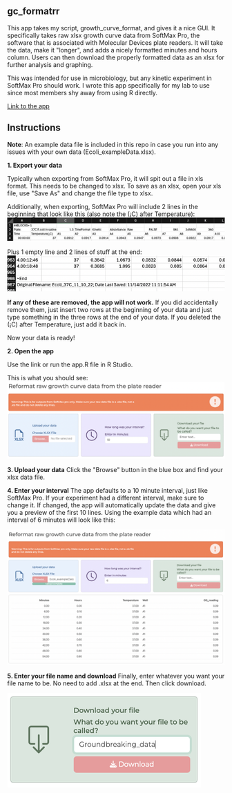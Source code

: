 ## gc_formatrr

This app takes my script, growth_curve_format, and gives it a nice GUI. It specifically takes raw xlsx growth curve data from SoftMax Pro, the software that is associated with Molecular Devices plate readers. It will take the data, make it "longer", and adds a nicely formatted minutes and hours column. Users can then download the properly formatted data as an xlsx for further analysis and graphing.

This was intended for use in microbiology, but any kinetic experiment in SoftMax Pro should work. I wrote this app specifically for my lab to use since most members shy away from using R directly.  

[Link to the app](https://ahrouj-andrea0domen.shinyapps.io/gc_formatrr/)


## Instructions
**Note**: An example data file is included in this repo in case you run into any issues with your own data (Ecoli_exampleData.xlsx).


**1. Export your data**

Typically when exporting from SoftMax Pro, it will spit out a file in xls format. This needs to be changed to xlsx. To save as an xlsx, open your xls file, use "Save As" and change the file type to xlsx.

Additionally, when exporting, SoftMax Pro will include 2 lines in the beginning that look like this (also note the (¡C) after Temperature):
![Photo description](Screenshots/excel_file_head.png)


Plus 1 empty line and 2 lines of stuff at the end:
![Photo description](Screenshots/excel_file_tail.png)

**If any of these are removed, the app will not work.** If you did accidentally remove them, just insert two rows at the beginning of your data and just type something in the three rows at the end of your data. If you deleted the (¡C) after Temperature, just add it back in.

Now your data is ready!



**2.  Open the app**

Use the link or run the app.R file in R Studio. 

This is what you should see:
![Photo description](Screenshots/App_landing_page.png)


**3. Upload your data**
Click the "Browse" button in the blue box and find your xlsx data file.



**4. Enter your interval**
The app defaults to a 10 minute interval, just like SoftMax Pro. If your experiment had a different interval, make sure to change it. If changed, the app will automatically update the data and give you a preview of the first 10 lines. Using the example data which had an interval of 6 minutes will look like this:

![](Screenshots/App_with_formatted_data.png)


**5. Enter your file name and download**
Finally, enter whatever you want your file name to be. No need to add .xlsx at the end. Then click download.

![](Screenshots/File_name.png)



